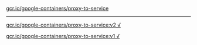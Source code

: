 [gcr.io/google-containers/proxy-to-service](https://hub.docker.com/r/anjia0532/proxy-to-service/tags/) 

----
[gcr.io/google-containers/proxy-to-service:v2 √](https://hub.docker.com/r/anjia0532/google-containers.proxy-to-service/tags/)

[gcr.io/google-containers/proxy-to-service:v1 √](https://hub.docker.com/r/anjia0532/google-containers.proxy-to-service/tags/)

